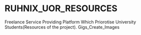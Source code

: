# RUHNIX_UOR_RESOURCES

Freelance Service Providing Platform Which Priorotise University Students(Resources of the project).
Gigs_Create_Images
